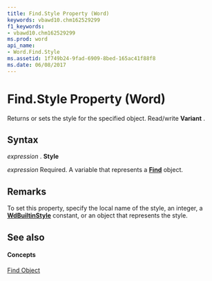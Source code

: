 ```yaml
---
title: Find.Style Property (Word)
keywords: vbawd10.chm162529299
f1_keywords:
- vbawd10.chm162529299
ms.prod: word
api_name:
- Word.Find.Style
ms.assetid: 1f749b24-9fad-6909-8bed-165ac41f88f8
ms.date: 06/08/2017
---
```



# Find.Style Property (Word)

Returns or sets the style for the specified object. Read/write  **Variant** .


## Syntax

 _expression_ . **Style**

 _expression_ Required. A variable that represents a **[Find](Word.Find.md)** object.


## Remarks

To set this property, specify the local name of the style, an integer, a  **[WdBuiltinStyle](Word.WdBuiltinStyle.md)** constant, or an object that represents the style.


## See also


#### Concepts


[Find Object](Word.Find.md)

